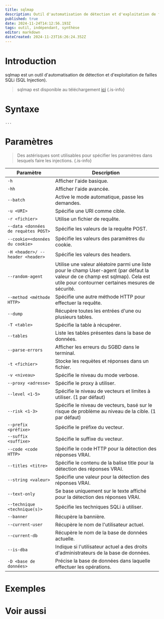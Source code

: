 ```yaml
---
title: sqlmap
description: Outil d'automatisation de détection et d'exploitation de failles SQLi (SQL Injection).
published: true
date: 2024-11-24T14:12:56.193Z
tags: outil, indépendant, synthèse
editor: markdown
dateCreated: 2024-11-23T16:26:24.352Z
---
```


# Introduction

sqlmap est un outil d'automatisation de détection et d'exploitation de failles SQLi (SQL Injection).

> sqlmap est disponible au téléchargement [ici](https://github.com/sqlmapproject/sqlmap)
> {.is-info}

# Syntaxe

`...`

# Paramètres

> Des astérisques sont utilisables pour spécifier les paramètres dans lesquels faire les injections.
> {.is-info}

| Paramètre                           | Description                                                                                                                                                                        |
| ----------------------------------- | ---------------------------------------------------------------------------------------------------------------------------------------------------------------------------------- |
| `-h`                                | Afficher l'aide basique.                                                                                                                                                           |
| `-hh`                               | Afficher l'aide avancée.                                                                                                                                                           |
| `--batch`                           | Active le mode automatique, passe les demandes.                                                                                                                                    |
| `-u <URI>`                          | Spécifie une URI comme cible.                                                                                                                                                      |
| `-r <fichier>`                      | Utilise un fichier de requête.                                                                                                                                                     |
| `--data <données de requètes POST>` | Spécifie les valeurs de la requête POST.                                                                                                                                           |
| `--cookie=<données du cookie>`      | Spécifie les valeurs des paramètres du cookie.                                                                                                                                     |
| `-H <header>/ --header <header>`    | Spécifie les valeurs des headers.                                                                                                                                                  |
| `--random-agent`                    | Utilise une valeur aléatoire parmi une liste pour le champ User-agent (par défaut la valeur de ce champ est sqlmap). Cela est utile pour contourner certaines mesures de sécurité. |
| `--method <méthode HTTP>`           | Spécifie une autre méthode HTTP pour effectuer la requête.                                                                                                                         |
| `--dump`                                | Récupère toutes les entrées d'une ou plusieurs tables.                                                                                                                                                           |
| `-T <table>`                                | Spécifie la table à récupérer.                                                                                                                                                           |
| `--tables`                                | Liste les tables présentes dans la base de données.                                                                                                                                                           |
| `--parse-errors`                                | Afficher les erreurs du SGBD dans le terminal.                                                                                                                                                           |
| `-t <fichier>`                                | Stocke les requètes et réponses dans un fichier.                                                                                                                                                           |
| `-v <niveau>`                                | Spécifie le niveau du mode verbose.                                                                                                                                                           |
| `--proxy <adresse>`                                | Spécifie le proxy à utiliser.                                                                                                                                                           |
| `--level <1-5>`                                | Spécifie le niveau de vecteurs et limites à utiliser. (1 par défaut)                                                                                                                                                            |
| `--risk <1-3>`                                | Spécifie le niveau de vecteurs, basé sur le risque de problème au niveau de la cible. (1 par défaut)                                                                                                                                                           |
| `--prefix <préfixe>`                                | Spécifie le préfixe du vecteur.                                                                                                                                                          |
| `--suffix <suffixe>`                                | Spécifie le suffixe du vecteur.                                                                                                                                                         |
| `--code <code HTTP>`                                | Spécifie le code HTTP pour la détection des réponses VRAI.                                                                                                                                                         |
| `--titles <titre>`                                | Spécifie le contenu de la balise title pour la détection des réponses VRAI.                                                                                                                                                         |
| `--string <valeur>`                                | Spécifie une valeur pour la détection des réponses VRAI.                                                                                                                                                         |
| `--text-only`                                | Se base uniquement sur le texte affiché pour la détection des réponses VRAI.                                                                                                                                                         |
| `--technique <technique(s)>`                                | Spécifie les techniques SQLi à utiliser.                                                                                                                                                         |
| `--banner`                                | Récupère la bannière.                                                                                                                                                         |
| `--current-user`                                | Récupère le nom de l'utilisateur actuel.                                                                                                                                                         |
| `--current-db`                                | Récupère le nom de la base de données actuelle.                                                                                                                                                         |
| `--is-dba`                                | Indique si l'utilisateur actuel a des droits d'administrateurs de la base de données.                                                                                                                                                         |
| `-D <base de données>`                                | Précise la base de données dans laquelle effectuer les opérations.                                                                                                                                                         |





# Exemples

# Voir aussi
